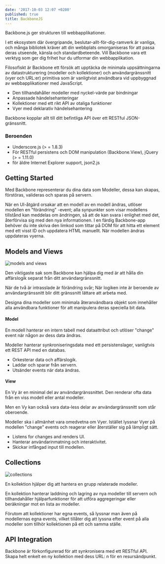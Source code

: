 ```yaml
---
date: '2017-10-03 12:07 +0200'
published: true
title: BackboneJS
---
```


Backbone.js ger strukturen till webbapplikationer.

I ett ekosystem där övergripande, beslutar-allt-för-dig-ramverk är vanliga, och många bibliotek kräver att din webbplats omorganiseras för att passa deras utseende, känsla och standardbeteende. Vill Backbone vara ett verktyg som ger dig frihet hur du utformar din webbapplikation.

Filosofiskt är Backbone ett försök att upptäcka de minimala uppsättningarna av datastrukturering (modeller och kollektioner) och användargränssnitt (vyer och URL:er) primitiva som är vanligtvist användbara vid uppbyggnad av webbapplikationer med JavaScript.

* Den tillhandahåller modeller med nyckel-värde par bindningar  
* Anpassade händelsehanteringar
* Kollektioner med ett rikt API av otaliga funktioner
* Vyer med deklarativ händelsehantering 

Backbone kopplar allt till ditt befintliga API över ett RESTful JSON-gränssnitt.

### Beroenden
* Underscore.js (> = 1.8.3)
* För RESTful persistens och DOM manipulation (Backbone.View), jQuery (> = 1.11.0) 
* för äldre Internet Explorer support, json2.js

## Getting Started
Med Backbone representerar du dina data som Modeller, dessa kan skapas, förstöras, valideras och sparas på servern. 

När en UI-åtgärd orsakar att en modell av en modell ändras, utlöser modellen en "förändring" -event; alla synpunkter som visar modellens tillstånd kan meddelas om ändringen, så att de kan svara i enlighet med det, återförvisa sig med den nya informationen. I en färdig Backbone-app behöver du inte skriva den limkod som tittar på DOM för att hitta ett element med ett visst ID och uppdatera HTML manuellt. När modellen ändras uppdateras vyerna.

## Models and Views


![models and views](http://backbonejs.org/docs/images/intro-model-view.svg)

Den viktigaste sak som Backbone kan hjälpa dig med är att hålla din affärslogik separat från ditt användargränssnitt.

När de två är intrasslade är förändring svår; När logiken inte är beroende av användargränssnitt blir ditt gränssnitt lättare att arbeta med.

Designa dina modeller som minimala återanvändbara objekt som innehåller alla användbara funktioner för att manipulera deras speciella bit data.

#### Model

En modell hanterar en intern tabell med dataattribut och utlöser "change" event när någon av dess data ändras.

Modeller hanterar synkroniseringsdata med ett persistenslager, vanligtvis ett REST API med en databas. 

* Orkesterar data och affärslogik.
* Laddar och sparar från servern.
* Utsänder events när data ändras.

#### View

En Vy är en minimal del av användargränssnittet. Den renderar ofta data från en viss modell eller antal modeller.

Men en Vy kan också vara data-less delar av användargränssnitt som står oberoende.

Modeller ska i allmänhet vara omedvetna om Vyer. Istället lyssnar Vyer på modellen "change" events och reagerar eller återställer sig på lämpligt sätt.

* Listens for changes and renders UI.
* Hanterar användarinmatning och interaktivitet.
* Skickar infångad input till modellen.

## Collections

![collections](http://backbonejs.org/docs/images/intro-collections.svg)

En kollektion hjälper dig att hantera en grupp relaterade modeller.

En kollektion hanterar laddning och lagring av nya modeller till servern och tillhandahåller hjälparfunktioner för att utföra aggregeringar eller beräkningar mot en lista av modeller.

Förutom att kollektioner har egna events, så lyssnar man även på modellernas egna events, vilket tillåter dig att lyssna efter event på alla modeller som tillhör kollektionen på ett och samma ställe.

## API Integration

Backbone är förkonfigurerad för att synkronisera med ett RESTful API. Skapa helt enkelt en ny kollektion med dess URL: n för en resursändpunkt.



